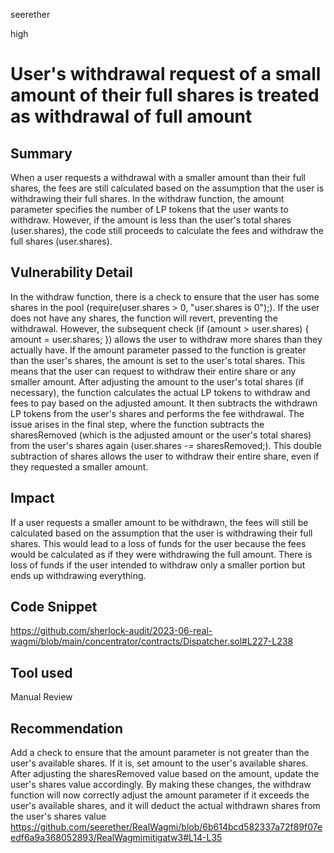seerether

high

# User's withdrawal request of a small amount of their full shares is treated as withdrawal of full amount

## Summary
When a user requests a withdrawal with a smaller amount than their full shares, the fees are still calculated based on the assumption that the user is withdrawing their full shares. In the withdraw function, the amount parameter specifies the number of LP tokens that the user wants to withdraw. However, if the amount is less than the user's total shares (user.shares), the code still proceeds to calculate the fees and withdraw the full shares (user.shares). 
## Vulnerability Detail
In the withdraw function, there is a check to ensure that the user has some shares in the pool (require(user.shares > 0, "user.shares is 0");). If the user does not have any shares, the function will revert, preventing the withdrawal.
However, the subsequent check (if (amount > user.shares) { amount = user.shares; }) allows the user to withdraw more shares than they actually have. If the amount parameter passed to the function is greater than the user's shares, the amount is set to the user's total shares. This means that the user can request to withdraw their entire share or any smaller amount.
After adjusting the amount to the user's total shares (if necessary), the function calculates the actual LP tokens to withdraw and fees to pay based on the adjusted amount. It then subtracts the withdrawn LP tokens from the user's shares and performs the fee withdrawal.
The issue arises in the final step, where the function subtracts the sharesRemoved (which is the adjusted amount or the user's total shares) from the user's shares again (user.shares -= sharesRemoved;). This double subtraction of shares allows the user to withdraw their entire share, even if they requested a smaller amount.
## Impact
If a user requests a smaller amount to be withdrawn, the fees will still be calculated based on the assumption that the user is withdrawing their full shares. This would  lead to a loss of funds for the user because the fees would be calculated as if they were withdrawing the full amount. There is loss of funds if the user intended to withdraw only a smaller portion but ends up withdrawing everything.
## Code Snippet
https://github.com/sherlock-audit/2023-06-real-wagmi/blob/main/concentrator/contracts/Dispatcher.sol#L227-L238
## Tool used

Manual Review

## Recommendation
Add a check to ensure that the amount parameter is not greater than the user's available shares. If it is, set amount to the user's available shares. After adjusting the sharesRemoved value based on the amount, update the user's shares value accordingly. By making these changes, the withdraw function will now correctly adjust the amount parameter if it exceeds the user's available shares, and it will deduct the actual withdrawn shares from the user's shares value
https://github.com/seerether/RealWagmi/blob/6b614bcd582337a72f89f07eedf6a9a368052893/RealWagmimitigatw3#L14-L35